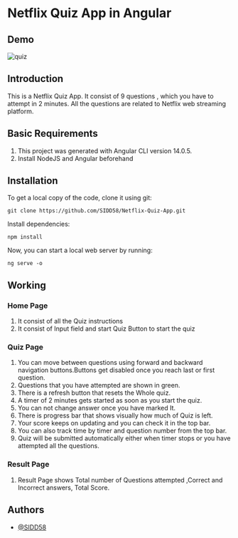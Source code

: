 
# Netflix Quiz App in Angular



 


## Demo

![quiz](https://user-images.githubusercontent.com/42698210/182989605-22c8b0d9-d4eb-42b6-bdf3-8dc4d59810a7.gif)


## Introduction
This is a Netflix Quiz App. It consist of 9 questions , which you have to attempt in 2 minutes. All the questions are related to Netflix web streaming platform.





## Basic Requirements

1. This project was generated with Angular CLI version 14.0.5.
1. Install NodeJS and Angular beforehand

## Installation

To get a local copy of the code, clone it using git:
```
git clone https://github.com/SIDD58/Netflix-Quiz-App.git
```
Install dependencies:
```
npm install
```
Now, you can start a local web server by running:
```
ng serve -o
```



## Working 
### Home Page
1. It consist of all the Quiz instructions 
1. It consist of Input field and start Quiz Button to start the quiz 
### Quiz Page 
1. You can move between questions using forward and backward navigation buttons.Buttons get disabled once you reach last or first question.
1. Questions that you have attempted are shown in green.
1. There is a refresh button that resets the Whole quiz. 
1. A timer of 2 minutes gets started as soon as you start the quiz.
1. You can not change answer once you have marked It.
1. There is progress bar that shows visually how much of Quiz is left.
1. Your score keeps on updating and you can check it in the top bar.
1. You can also track time by timer and question number from the top bar.
1. Quiz will be submitted automatically either when timer  stops or you have attempted all the questions.
### Result Page
1. Result Page shows Total number of Questions attempted ,Correct and Incorrect answers, Total Score.


## Authors

- [@SIDD58](https://github.com/SIDD58)


